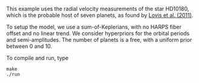 This example uses the radial velocity measurements of the star HD10180,
which is the probable host of seven planets, as found by 
[Lovis et al. (2011)](https://doi.org/10.1051/0004-6361/201015577).

To setup the model, we use a sum-of-Keplerians, with no HARPS fiber offset and no linear trend.
We consider hyperpriors for the orbital periods and semi-amplitudes. 
The number of planets is a free, with a uniform prior between 0 and 10.

To compile and run, type

```
make
./run
```

